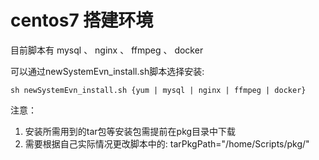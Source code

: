 # centos7 搭建环境

目前脚本有 mysql 、 nginx 、 ffmpeg 、 docker

可以通过newSystemEvn_install.sh脚本选择安装:
```
sh newSystemEvn_install.sh {yum | mysql | nginx | ffmpeg | docker}
```

注意：
1. 安装所需用到的tar包等安装包需提前在pkg目录中下载
2. 需要根据自己实际情况更改脚本中的:  tarPkgPath="/home/Scripts/pkg/"